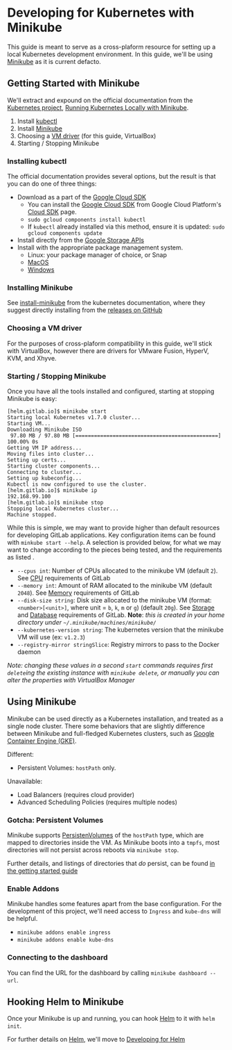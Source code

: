 # Developing for Kubernetes with Minikube

This guide is meant to serve as a cross-plaform resource for setting up a local Kubernetes development environment. In this guide, we'll be using [Minikube][minikube-getting-started] as it is current defacto.

## Getting Started with Minikube

We'll extract and expound on the official documentation from the [Kubernetes project][k8s-io], [Running Kubernetes Locally with Minikube][minikube-getting-started].

1. Install [kubectl](https://kubernetes.io/docs/tasks/tools/install-kubectl/)
1. Install [Minikube](https://kubernetes.io/docs/tasks/tools/install-minikube/)
1. Choosing a [VM driver](https://github.com/kubernetes/minikube/blob/master/docs/drivers.md#driver-plugin-installation) (for this guide, VirtualBox)
1. Starting / Stopping Minikube

### Installing kubectl

The official documentation provides several options, but the result is that you can do one of three things:
- Download as a part of the [Google Cloud SDK][gcloud-sdk]
  - You can install the [Google Cloud SDK][gcloud-sdk] from Google Cloud Platform's [Cloud SDK](https://cloud.google.com/sdk/) page.
  - `sudo gcloud components install kubectl`
  - If `kubectl` already installed via this method, ensure it is updated: `sudo gcloud components update`
- Install directly from the [Google Storage APIs](https://kubernetes.io/docs/tasks/tools/install-kubectl/#install-kubectl-binary-via-curl)
- Install with the appropriate package management system.
  - Linux: your package manager of choice, or Snap
  - [MacOS](https://kubernetes.io/docs/tasks/tools/install-kubectl/#install-with-homebrew-on-macos)
  - [Windows](https://kubernetes.io/docs/tasks/tools/install-kubectl/#install-with-chocolatey-on-windows)

### Installing Minikube

See [install-minikube](https://kubernetes.io/docs/tasks/tools/install-minikube/) from the kubernetes documentation, where they suggest directly installing from the [releases on GitHub](https://github.com/kubernetes/minikube/releases)

### Choosing a VM driver

For the purposes of cross-plaform compatibility in this guide, we'll stick with VirtualBox, however there are drivers for VMware Fusion, HyperV, KVM, and Xhyve.

### Starting / Stopping Minikube

Once you have all the tools installed and configured, starting at stopping Minikube is easy:

```
[helm.gitlab.io]$ minikube start
Starting local Kubernetes v1.7.0 cluster...
Starting VM...
Downloading Minikube ISO
 97.80 MB / 97.80 MB [==============================================] 100.00% 0s
Getting VM IP address...
Moving files into cluster...
Setting up certs...
Starting cluster components...
Connecting to cluster...
Setting up kubeconfig...
Kubectl is now configured to use the cluster.
[helm.gitlab.io]$ minikube ip
192.168.99.100
[helm.gitlab.io]$ minikube stop
Stopping local Kubernetes cluster...
Machine stopped.
```

While this is simple, we may want to provide higher than default resources for developing GitLab applications. Key configuration items can be found with `minkube start --help`. A selection is provided below, for what we may want to change according to the pieces being tested, and the requirements as listed .

- `--cpus int`: Number of CPUs allocated to the minikube VM (default `2`). See [CPU](https://docs.gitlab.com/ce/install/requirements.html#cpu) requirements of GitLab
- `--memory int`: Amount of RAM allocated to the minikube VM (default `2048`). See [Memory](https://docs.gitlab.com/ce/install/requirements.html#memory) requirements of GitLab
- `--disk-size string`: Disk size allocated to the minikube VM (format: `<number>[<unit>]`, where unit = `b`, `k`, `m` or `g`) (default `20g`). See [Storage](https://docs.gitlab.com/ce/install/requirements.html#storage) and [Database](https://docs.gitlab.com/ce/install/requirements.html#database) requirements of GitLab. **Note**: *this is created in your home directory under `~/.minikube/machines/minikube/`*
- `--kubernetes-version string`: The kubernetes version that the minikube VM will use (ex: `v1.2.3`)
- `--registry-mirror stringSlice`: Registry mirrors to pass to the Docker daemon

*Note: changing these values in a second `start` commands requires first `delete`ing the existing instance with `minikube delete`, or manually you can alter the properties with VirtualBox Manager*

## Using Minikube

Minikube can be used directly as a Kubernetes installation, and treated as a single node cluster. There some behaviors that are slightly difference between Minikube and full-fledged Kubernetes clusters, such as [Google Container Engine (GKE)][gke].

Different:
- Persistent Volumes: `hostPath` only.

Unavailable:
- Load Balancers (requires cloud provider)
- Advanced Scheduling Policies (requires multiple nodes)

### Gotcha: Persistent Volumes

Minikube supports [PersistenVolumes][k8s-pv] of the `hostPath` type, which are mapped to directories inside the VM. As Minikube boots into a `tmpfs`, most directories will not persist across reboots via `minikube stop`.

Further details, and listings of directories that _do_ persist, can be found [in the getting started guide](https://kubernetes.io/docs/getting-started-guides/minikube/#persistent-volumes)

### Enable Addons

Minikube handles some features apart from the base configuration. For the development of this project, we'll need access to `Ingress` and `kube-dns` will be helpful.

- `minikube addons enable ingress`
- `minikube addons enable kube-dns`

### Connecting to the dashboard

You can find the URL for the dashboard by calling `minikube dashboard --url`.

## Hooking Helm to Minikube

Once your Minikube is up and running, you can hook [Helm] to it with `helm init`.

For further details on [Helm][helm], we'll move to [Developing for Helm](../helm/README.md)

[minikube-getting-started]: https://kubernetes.io/docs/getting-started-guides/minikube/
[k8s-io]: https://kubernetes.io/
[gcloud-sdk]: https://cloud.google.com/sdk/
[gke]: https://cloud.google.com/
[k8s-pv]: https://kubernetes.io/docs/concepts/storage/persistent-volumes/
[helm]: https://helm.sh/
